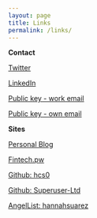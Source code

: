 ```yaml
---
layout: page
title: Links
permalink: /links/
---
```


**Contact**

[Twitter](https://www.twitter.com/superruserr)

[LinkedIn](https://www.linkedin.com/in/hannahsuarez)

[Public key - work email](https://pgp.mit.edu/pks/lookup?op=get&search=0x2FB6F1FB0FEA6EFF)

[Public key - own email](https://pgp.mit.edu/pks/lookup?op=get&search=0x4C2DCC07E9E12FE6)

**Sites**

[Personal Blog](https://www.hannahsuarez.me/blog/)

[Fintech.pw](http://www.fintech.pw)

[Github: hcs0](http://www.github.com/hcs0)

[Github: Superuser-Ltd](http://www.github.com/Superuser-Ltd)

[AngelList: hannahsuarez](https://angel.co/hannahsuarez)
